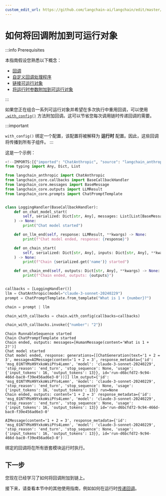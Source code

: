 ```yaml
---
custom_edit_url: https://github.com/langchain-ai/langchain/edit/master/docs/docs/how_to/callbacks_attach.ipynb
---
```

# 如何将回调附加到可运行对象

:::info Prerequisites

本指南假设您熟悉以下概念：

- [回调](/docs/concepts/#callbacks)
- [自定义回调处理程序](/docs/how_to/custom_callbacks)
- [链接可运行对象](/docs/how_to/sequence)
- [将运行时参数附加到可运行对象](/docs/how_to/binding)

:::

如果您正在组合一系列可运行对象并希望在多次执行中重用回调，可以使用 [`.with_config()`](https://python.langchain.com/api_reference/core/runnables/langchain_core.runnables.base.Runnable.html#langchain_core.runnables.base.Runnable.with_config) 方法附加回调。这可以节省您每次调用链时传递回调的需要。

:::important

`with_config()` 绑定一个配置，该配置将被解释为 **运行时** 配置。因此，这些回调将传播到所有子组件。
:::

这是一个示例：


```python
<!--IMPORTS:[{"imported": "ChatAnthropic", "source": "langchain_anthropic", "docs": "https://python.langchain.com/api_reference/anthropic/chat_models/langchain_anthropic.chat_models.ChatAnthropic.html", "title": "How to attach callbacks to a runnable"}, {"imported": "BaseCallbackHandler", "source": "langchain_core.callbacks", "docs": "https://python.langchain.com/api_reference/core/callbacks/langchain_core.callbacks.base.BaseCallbackHandler.html", "title": "How to attach callbacks to a runnable"}, {"imported": "BaseMessage", "source": "langchain_core.messages", "docs": "https://python.langchain.com/api_reference/core/messages/langchain_core.messages.base.BaseMessage.html", "title": "How to attach callbacks to a runnable"}, {"imported": "LLMResult", "source": "langchain_core.outputs", "docs": "https://python.langchain.com/api_reference/core/outputs/langchain_core.outputs.llm_result.LLMResult.html", "title": "How to attach callbacks to a runnable"}, {"imported": "ChatPromptTemplate", "source": "langchain_core.prompts", "docs": "https://python.langchain.com/api_reference/core/prompts/langchain_core.prompts.chat.ChatPromptTemplate.html", "title": "How to attach callbacks to a runnable"}]-->
from typing import Any, Dict, List

from langchain_anthropic import ChatAnthropic
from langchain_core.callbacks import BaseCallbackHandler
from langchain_core.messages import BaseMessage
from langchain_core.outputs import LLMResult
from langchain_core.prompts import ChatPromptTemplate


class LoggingHandler(BaseCallbackHandler):
    def on_chat_model_start(
        self, serialized: Dict[str, Any], messages: List[List[BaseMessage]], **kwargs
    ) -> None:
        print("Chat model started")

    def on_llm_end(self, response: LLMResult, **kwargs) -> None:
        print(f"Chat model ended, response: {response}")

    def on_chain_start(
        self, serialized: Dict[str, Any], inputs: Dict[str, Any], **kwargs
    ) -> None:
        print(f"Chain {serialized.get('name')} started")

    def on_chain_end(self, outputs: Dict[str, Any], **kwargs) -> None:
        print(f"Chain ended, outputs: {outputs}")


callbacks = [LoggingHandler()]
llm = ChatAnthropic(model="claude-3-sonnet-20240229")
prompt = ChatPromptTemplate.from_template("What is 1 + {number}?")

chain = prompt | llm

chain_with_callbacks = chain.with_config(callbacks=callbacks)

chain_with_callbacks.invoke({"number": "2"})
```
```output
Chain RunnableSequence started
Chain ChatPromptTemplate started
Chain ended, outputs: messages=[HumanMessage(content='What is 1 + 2?')]
Chat model started
Chat model ended, response: generations=[[ChatGeneration(text='1 + 2 = 3', message=AIMessage(content='1 + 2 = 3', response_metadata={'id': 'msg_01NTYMsH9YxkoWsiPYs4Lemn', 'model': 'claude-3-sonnet-20240229', 'stop_reason': 'end_turn', 'stop_sequence': None, 'usage': {'input_tokens': 16, 'output_tokens': 13}}, id='run-d6bcfd72-9c94-466d-bac0-f39e456ad6e3-0'))]] llm_output={'id': 'msg_01NTYMsH9YxkoWsiPYs4Lemn', 'model': 'claude-3-sonnet-20240229', 'stop_reason': 'end_turn', 'stop_sequence': None, 'usage': {'input_tokens': 16, 'output_tokens': 13}} run=None
Chain ended, outputs: content='1 + 2 = 3' response_metadata={'id': 'msg_01NTYMsH9YxkoWsiPYs4Lemn', 'model': 'claude-3-sonnet-20240229', 'stop_reason': 'end_turn', 'stop_sequence': None, 'usage': {'input_tokens': 16, 'output_tokens': 13}} id='run-d6bcfd72-9c94-466d-bac0-f39e456ad6e3-0'
```


```output
AIMessage(content='1 + 2 = 3', response_metadata={'id': 'msg_01NTYMsH9YxkoWsiPYs4Lemn', 'model': 'claude-3-sonnet-20240229', 'stop_reason': 'end_turn', 'stop_sequence': None, 'usage': {'input_tokens': 16, 'output_tokens': 13}}, id='run-d6bcfd72-9c94-466d-bac0-f39e456ad6e3-0')
```


绑定的回调将在所有嵌套模块运行时执行。

## 下一步

您现在已经学习了如何将回调附加到链上。

接下来，请查看本节中的其他使用指南，例如如何在运行时[传递回调](/docs/how_to/callbacks_runtime)。
